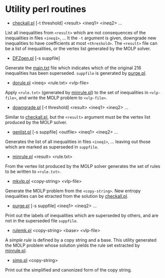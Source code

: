 Utility perl routines
=====================

* [checkall.pl](checkall.pl) [-t threshold] \<result\> \<ineq1\> \<ineq2\> ...

List all inequalities from `<result>` which are not consequences of the
inequalities in files `<ineq1>`, ... It the `-t` argument is given,
downgrade new inequalities to have coefficients at most `<threshold>`. The
`<result>` file can be a list of inequalities, or the vertex list generated
by the MOLP solver.

* [DFZgen.pl](DFZgen.pl) [-s suppfile]

Generate the [main.txt](../DFZ/main.txt) file which indicates which of the
original 216 inequalities has been superseded. `suppfile` is generated by
[purge.pl](purge.pl).

* [dorule.pl](dorule.pl) \<ineq\> \<rule.txt\> \<vlp-file\>

Apply `<rule.txt>` (generated by [minrule.pl](minrule.pl)) to the set of
inequalities in `<vlp-file>`, and write the MOLP problem to `<vlp-file>`.

* [downgrade.pl](downgrade.pl) [-t threshold] \<result\> \<ineq1\> \<ineq2\> ...

Similar to [checkall.pl](chekcall.pl), but the `<result>` argument must be
the vertex list produced by the MOLP solver.
    
* [genlist.pl](genlist.pl) [-s suppfile] \<outfile\> \<ineq1\> \<ineq2\> ...

Generates the list of all inequalities in files `<ineq1>`, ... leaving out
those which are marked as superseded in `suppfile`.

* [minrule.pl](minrule.pl) \<result\> \<rule.txt\>

From the vertex list produced by the MOLP solver generates the set of rules
to be written to `<rule.txt>`.

* [mkvlp.pl](mkvlp.pl) \<copy-string\> \<vlp-file\>

Generate the MOLP problem from the `<copy-string>`. New entropy inequalities
can be etracted from the solution by [checkall.pl](checkall.pl).

* [purge.pl](purge.pl) [-s suppfile] \<ineq1\> \<ineq2\> ...

Print out the labels of inequalities which are superseded by others, and are
not in the superseded file `suppfile`.

* [rulemk.pl](rulemk.pl) \<copy-string\> \<base\> \<vlp-file\>

A *simple rule* is defined by a copy string and a base. This utility
generated the MOLP problem whose solution yields the rule set extracted by
[minrule.pl](minrule.pl).

* [simp.pl](simp.pl) \<copy-string\>

Print out the simplified and canonized form of the copy string.


